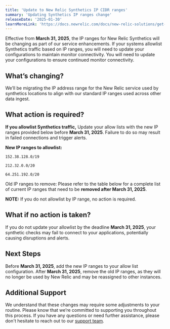```yaml
---
title: 'Update to New Relic Synthetics IP CIDR ranges'
summary: 'Updating Synthetics IP ranges change'
releaseDate: '2025-01-30'
learnMoreLink: 'https://docs.newrelic.com/docs/new-relic-solutions/get-started/networks/#synthetics' 
---
```


Effective from **March 31, 2025**, the IP ranges for New Relic Synthetics will be changing as part of our service enhancements. If your systems allowlist Synthetics traffic based on IP ranges, you will need to update your configurations to maintain monitor connectivity. You will need to update your configurations to ensure continued monitor connectivity.

## What’s changing? 
We’ll be migrating the IP address range for the New Relic service used by synthetics locations to align with our standard IP ranges used across other data ingest. 

## What action is required? 

**If you allowlist Synthetics traffic,** Update your allow lists with the new IP ranges provided below before **March 31, 2025**. Failure to do so may result in failed connections and trigger alerts.

**New IP ranges to allowlist:**

`152.38.128.0/19`

`212.32.0.0/20`

`64.251.192.0/20`

Old IP ranges to remove: Please refer to the table below for a complete list of current IP ranges that need to be **removed after March 31, 2025**.

**NOTE:** If you do not allowlist by IP range, no action is required.

## What if no action is taken?

If you do not update your allowlist by the deadline **March 31, 2025**, your synthetic checks may fail to connect to your applications, potentially causing disruptions and alerts.

## Next Steps

Before **March 31, 2025**,  add the new IP ranges to your allow list configuration.
After **March 31, 2025**, remove the old IP ranges, as they will no longer be used by New Relic and may be reassigned to other instances.

## Additional Support

We understand that these changes may require some adjustments to your routine. Please know that we’re committed to supporting you throughout this process. If you have any questions or need further assistance, please don't hesitate to reach out to our [support team](https://support.newrelic.com/s/).